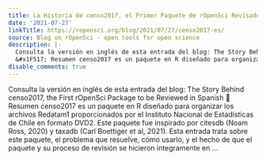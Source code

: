 ```yaml
---
title: La Historia de censo2017, el Primer Paquete de rOpenSci Revisado en Español
date: '2021-07-27'
linkTitle: https://ropensci.org/blog/2021/07/27/censo2017-es/
source: Blog on rOpenSci - open tools for open science
description: |-
  Consulta la versión en inglés de esta entrada del blog: The Story Behind censo2017, the First rOpenSci Package to be Reviewed in Spanish
  &#x1F517; Resumen censo2017 es un paquete en R diseñado para organizar los archivos Redatam1 proporcionados por el Instituto Nacional de Estadísticas de Chile en formato DVD2. Este paquete fue inspirado por citesdb (Noam Ross, 2020) y taxadb (Carl Boettiger et al, 2021). Esta entrada trata sobre este paquete, el problema que resuelve, cómo usarlo, y el hecho de que el paquete y su proceso de revisión se hicieron íntegramente en ...
disable_comments: true
---
```

Consulta la versión en inglés de esta entrada del blog: The Story Behind censo2017, the First rOpenSci Package to be Reviewed in Spanish
&#x1F517; Resumen censo2017 es un paquete en R diseñado para organizar los archivos Redatam1 proporcionados por el Instituto Nacional de Estadísticas de Chile en formato DVD2. Este paquete fue inspirado por citesdb (Noam Ross, 2020) y taxadb (Carl Boettiger et al, 2021). Esta entrada trata sobre este paquete, el problema que resuelve, cómo usarlo, y el hecho de que el paquete y su proceso de revisión se hicieron íntegramente en ...